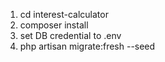 1. cd interest-calculator
2. composer install
3. set DB credential to .env
4. php artisan migrate:fresh --seed
